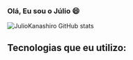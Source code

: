 ### Olá, Eu sou o Júlio 😄

![JulioKanashiro GitHub stats](https://github-readme-stats.vercel.app/api?username=JulioKanashiro&show_icons=true&theme=merko)

## Tecnologias que eu utilizo:
 <div style="display: inline-block;">
        <img style="align-items: center;" src="https://img.shields.io/badge/HTML5-E34F26?style=for-the-badge&logo=html5&logoColor=white" alt="">
    </div>
     <div style="display: inline-block;">
        <img style="align-items: center;" src="https://img.shields.io/badge/JavaScript-F7DF1E?style=for-the-badge&logo=javascript&logoColor=black" alt="">
    </div>
     <div style="display: inline-block;">
        <img style="align-items: center;" src="https://img.shields.io/badge/CSS3-1572B6?style=for-the-badge&logo=css3&logoColor=white" alt="">
    </div>
     <div style="display: inline-block;">
        <img style="align-items: center;" src="https://img.shields.io/badge/Java-ED8B00?style=for-the-badge&logo=openjdk&logoColor=white" alt="">
    </div>
     <div style="display: inline-block;">
        <img style="align-items: center;" src="https://img.shields.io/badge/Amazon_AWS-FF9900?style=for-the-badge&logo=amazonaws&logoColor=white" alt="">
    </div>
     <div style="display: inline-block;">
        <img style="align-items: center;" src="https://img.shields.io/badge/React-20232A?style=for-the-badge&logo=react&logoColor=61DAFB" alt="">
    </div>
     <div style="display: inline-block;">
        <img style="align-items: center;" src="https://img.shields.io/badge/Microsoft_Azure-0089D6?style=for-the-badge&logo=microsoft-azure&logoColor=white" alt="">
    </div>
<!--
**JulioKanashiro/Juliokanashiro** is a ✨ _special_ ✨ repository because its `README.md` (this file) appears on your GitHub profile.

Here are some ideas to get you started:

- 🔭 I’m currently working on ...
- 🌱 I’m currently learning ...
- 👯 I’m looking to collaborate on ...
- 🤔 I’m looking for help with ...
- 💬 Ask me about ...
- 📫 How to reach me: ...
- 😄 Pronouns: ...
- ⚡ Fun fact: ...
-->
